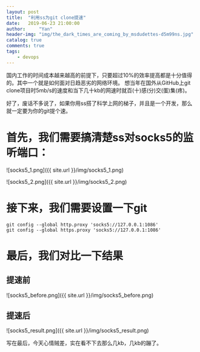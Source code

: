 ```yaml
---
layout: post
title:  "利用ss为git clone提速"
date:   2019-06-23 21:00:00
author:     "Yan"
header-img: "img/the_dark_times_are_coming_by_msdudettes-d5m99ns.jpg"
catalog: true
comments: true
tags:
    - devops
---
```


国内工作的时间成本越来越高的前提下，只要超过10%的效率提高都是十分值得的。其中一个就是如何面对日趋恶劣的网络环境。
想当年在国外从GitHub上git clone项目时5mb/s的速度和当下几十kb的网速时就百(十)感(分)交(蛋)集(疼)。

好了，废话不多说了，如果你用ss搭了科学上网的梯子，并且是一个开发，那么就一定要为你的git提个速。

# 首先，我们需要搞清楚ss对socks5的监听端口：

![socks5_1.png]({{ site.url }}/img/socks5_1.png)

![socks5_2.png]({{ site.url }}/img/socks5_2.png)

# 接下来，我们需要设置一下git

```
git config --global http.proxy 'socks5://127.0.0.1:1086'
git config --global https.proxy 'socks5://127.0.0.1:1086'
```


# 最后，我们对比一下结果

## 提速前

![socks5_before.png]({{ site.url }}/img/socks5_before.png)

## 提速后

![socks5_result.png]({{ site.url }}/img/socks5_result.png)


写在最后，今天心情贼差，实在看不下去那么几kb，几kb的蹦了。

